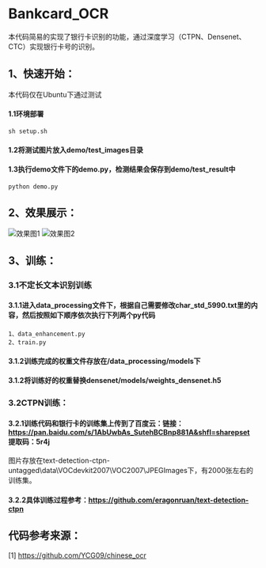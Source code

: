 # Bankcard_OCR
本代码简易的实现了银行卡识别的功能，通过深度学习（CTPN、Densenet、CTC）实现银行卡号的识别。

## 1、快速开始：
  本代码仅在Ubuntu下通过测试
  #### 1.1环境部署
  ```angular2
  sh setup.sh
  ```
   #### 1.2将测试图片放入demo/test_images目录
   #### 1.3执行demo文件下的demo.py，检测结果会保存到demo/test_result中
  ```angular2
  python demo.py
  ```
      
## 2、效果展示：
![效果图1](https://github.com/taigege/Bankcard_OCR/blob/master/demo/test_result/card_1.jpg)
![效果图2](https://github.com/taigege/Bankcard_OCR/blob/master/demo/test_result/result1.PNG)
    
## 3、训练：
### 3.1不定长文本识别训练
   #### 3.1.1进入data_processing文件下，根据自己需要修改char_std_5990.txt里的内容，然后按照如下顺序依次执行下列两个py代码
   ```angular2
  1、data_enhancement.py
  2、train.py
  ```
   #### 3.1.2训练完成的权重文件存放在/data_processing/models下
   #### 3.1.2将训练好的权重替换densenet/models/weights_densenet.h5
### 3.2CTPN训练：
 #### 3.2.1训练代码和银行卡的训练集上传到了百度云：链接：https://pan.baidu.com/s/1AbUwbAs_SutehBCBnp881A&shfl=sharepset 提取码：5r4j 

图片存放在text-detection-ctpn-untagged\data\VOCdevkit2007\VOC2007\JPEGImages下，有2000张左右的训练集。
 #### 3.2.2具体训练过程参考：https://github.com/eragonruan/text-detection-ctpn
      
## 代码参考来源：
[1] https://github.com/YCG09/chinese_ocr
